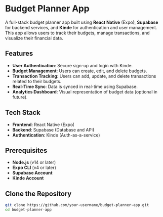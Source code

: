 # Budget Planner App

A full-stack budget planner app built using **React Native** (Expo), **Supabase** for backend services, and **Kinde** for authentication and user management. This app allows users to track their budgets, manage transactions, and visualize their financial data.

## Features

- **User Authentication**: Secure sign-up and login with Kinde.
- **Budget Management**: Users can create, edit, and delete budgets.
- **Transaction Tracking**: Users can add, update, and delete transactions related to their budgets.
- **Real-Time Sync**: Data is synced in real-time using Supabase.
- **Analytics Dashboard**: Visual representation of budget data (optional in future).

## Tech Stack

- **Frontend**: React Native (Expo)
- **Backend**: Supabase (Database and API)
- **Authentication**: Kinde (Auth-as-a-service)

## Prerequisites

- **Node.js** (v14 or later)
- **Expo CLI** (v4 or later)
- **Supabase Account**
- **Kinde Account**

## Clone the Repository

```bash
git clone https://github.com/your-username/budget-planner-app.git
cd budget-planner-app

```
